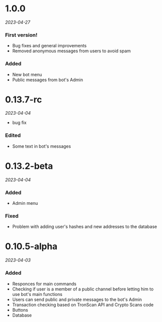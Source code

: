 # 1.0.0
*2023-04-27*

### First version!
- Bug fixes and general improvements
- Removed anonymous messages from users to avoid spam
### Added
- New bot menu
- Public messages from bot's Admin


# 0.13.7-rc
*2023-04-04*

- bug fix
### Edited
- Some text in bot's messages


# 0.13.2-beta
*2023-04-04*

### Added
- Admin menu
### Fixed
- Problem with adding user's hashes and new addresses to the database


# 0.10.5-alpha
*2023-04-03*

### Added
- Responces for main commands
- Checking if user is a member of a public channel before letting him to use bot's main functions
- Users can send public and private messages to the bot's Admin
- Transaction checking based on TronScan API and Crypto Scans code
- Buttons
- Database